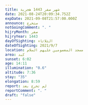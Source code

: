 ```yaml
---
title: شهر صفر 1443 هجرية
date: 2021-08-24T20:09:34.752Z
expDate: 2021-09-08T21:57:00.000Z
announce: ستخرج
notGoingComment: ". "
hijryMonth: صفر
hijryYear: 1443
dayOfSighting: الثلاثاء
dateOfSighting: 2021/9/7
location: مسجد المعصومين عليهم السلام
area: كبد
sunset: 6:02
age: 14:11
illumination: "0.6"
altitude: 7:36
stay: "35"
elongation: 8:59
report: لم تخرج بعد
reportComment: ". "
draft: "false"
---
```

